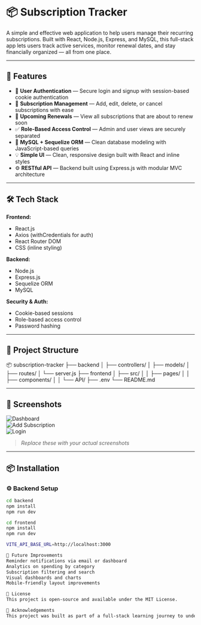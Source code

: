 # 📦 Subscription Tracker

A simple and effective web application to help users manage their recurring subscriptions. Built with React, Node.js, Express, and MySQL, this full-stack app lets users track active services, monitor renewal dates, and stay financially organized — all from one place.

---

## 🚀 Features

- 🔐 **User Authentication** — Secure login and signup with session-based cookie authentication  
- 📅 **Subscription Management** — Add, edit, delete, or cancel subscriptions with ease  
- 🔔 **Upcoming Renewals** — View all subscriptions that are about to renew soon   
- ✅ **Role-Based Access Control** — Admin and user views are securely separated  
- 💾 **MySQL + Sequelize ORM** — Clean database modeling with JavaScript-based queries  
- 💡 **Simple UI** — Clean, responsive design built with React and inline styles  
- ⚙️ **RESTful API** — Backend built using Express.js with modular MVC architecture  

---

## 🛠️ Tech Stack

**Frontend:**
- React.js
- Axios (withCredentials for auth)
- React Router DOM
- CSS (inline styling)

**Backend:**
- Node.js
- Express.js
- Sequelize ORM
- MySQL

**Security & Auth:**
- Cookie-based sessions
- Role-based access control
- Password hashing

---

## 📁 Project Structure

📦 subscription-tracker
├── backend
│ ├── controllers/
│ ├── models/
│ ├── routes/
│ └── server.js
├── frontend
│ ├── src/
│ │ ├── pages/
│ │ ├── components/
│ │ └── API/
├── .env
└── README.md


---

## 📸 Screenshots

![Dashboard](./screenshots/dashboard.png)  
![Add Subscription](./screenshots/add-subscription.png)  
![Login](./screenshots/login.png)

> *Replace these with your actual screenshots*

---

## 📦 Installation

### ⚙️ Backend Setup
```bash
cd backend
npm install
npm run dev

cd frontend
npm install
npm run dev

VITE_API_BASE_URL=http://localhost:3000

🧪 Future Improvements
Reminder notifications via email or dashboard
Analytics on spending by category
Subscription filtering and search
Visual dashboards and charts
Mobile-friendly layout improvements

📜 License
This project is open-source and available under the MIT License.

🙌 Acknowledgements
This project was built as part of a full-stack learning journey to understand user authentication, REST APIs, ORM, and frontend/backend integration using modern JavaScript tools.


